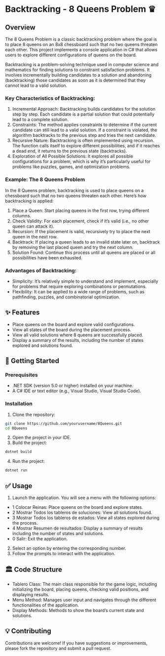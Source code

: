 # Backtracking - 8 Queens Problem ♛

##  Overview

The 8 Queens Problem is a classic backtracking problem where the goal is to place 8 queens on an 8x8 chessboard such that no two queens threaten each other. This project implements a console application in C# that allows users to explore different configurations of queens on the board.

Backtracking is a problem-solving technique used in computer science and mathematics for finding solutions to constraint satisfaction problems. It involves incrementally building candidates to a solution and abandoning (backtracking) those candidates as soon as it is determined that they cannot lead to a valid solution.

### Key Characteristics of Backtracking:

1.	Incremental Approach: Backtracking builds candidates for the solution step by step. Each candidate is a partial solution that could potentially lead to a complete solution.
2.	Constraints: The method applies constraints to determine if the current candidate can still lead to a valid solution. If a constraint is violated, the algorithm backtracks to the previous step and tries the next candidate.
3.	Recursive Nature: Backtracking is often implemented using recursion. The function calls itself to explore different possibilities, and if it reaches a dead end, it returns to the previous state (backtracks).
4.	Exploration of All Possible Solutions: It explores all possible configurations for a problem, which is why it’s particularly useful for problems like puzzles, games, and optimization problems.

### Example: The 8 Queens Problem

In the 8 Queens problem, backtracking is used to place queens on a chessboard such that no two queens threaten each other. Here’s how backtracking is applied:

1.	Place a Queen: Start placing queens in the first row, trying different columns.
2.	Check Validity: For each placement, check if it’s valid (i.e., no other queen can attack it).
3.	Recursion: If the placement is valid, recursively try to place the next queen in the next row.
4.	Backtrack: If placing a queen leads to an invalid state later on, backtrack by removing the last placed queen and try the next column.
5.	Solution Found: Continue this process until all queens are placed or all possibilities have been exhausted.

### Advantages of Backtracking:

*	Simplicity: It’s relatively simple to understand and implement, especially for problems that require exploring combinations or permutations.
*	Flexibility: It can be applied to a wide range of problems, such as pathfinding, puzzles, and combinatorial optimization.

## ✨ Features

* Place queens on the board and explore valid configurations.
* View all states of the board during the placement process.
* View all valid solutions where 8 queens are successfully placed.
* Display a summary of the results, including the number of states explored and solutions found.

## 🏁 Getting Started

### Prerequisites

* .NET SDK (version 5.0 or higher) installed on your machine.
* A C# IDE or text editor (e.g., Visual Studio, Visual Studio Code).

### Installation

1.	Clone the repository:
``` bash
git clone https://github.com/yourusername/8Queens.git
cd 8Queens
```
2.	Open the project in your IDE.
3.	Build the project:
``` bash
dotnet build
```
4.	Run the project:
``` bash
dotnet run
```

## ✅ Usage

1.	Launch the application. You will see a menu with the following options:
* 1 Colocar Reinas: Place queens on the board and explore states.
*	2 Mostrar Todos los tableros de soluciones: View all solutions found.
*	3 Mostrar Todos los tableros de estados: View all states explored during the process.
*	4 Mostrar Resumen de resultados: Display a summary of results including the number of states and solutions.
*	0 Salir: Exit the application.
2.	Select an option by entering the corresponding number.
3.	Follow the prompts to interact with the application.

## 🏛️ Code Structure

* Tablero Class: The main class responsible for the game logic, including initializing the board, placing queens, checking valid positions, and displaying results.
* Menu Method: Manages user input and navigates through the different functionalities of the application.
* Display Methods: Methods to show the board’s current state and solutions.

## 💡 Contributing

Contributions are welcome! If you have suggestions or improvements, please fork the repository and submit a pull request.

